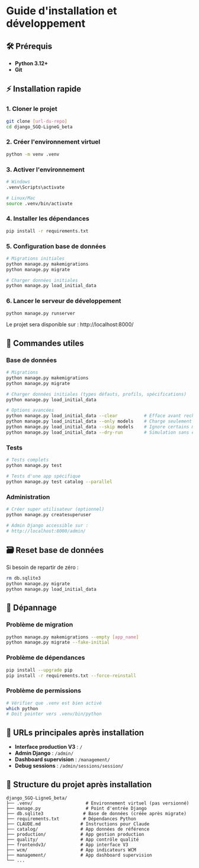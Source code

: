# Guide d'installation et développement

## 🛠️ Prérequis

- **Python 3.12+**
- **Git**

## ⚡ Installation rapide

### 1. Cloner le projet
```bash
git clone [url-du-repo]
cd django_SGQ-LigneG_beta
```

### 2. Créer l'environnement virtuel
```bash
python -m venv .venv
```

### 3. Activer l'environnement
```bash
# Windows
.venv\Scripts\activate

# Linux/Mac  
source .venv/bin/activate
```

### 4. Installer les dépendances
```bash
pip install -r requirements.txt
```

### 5. Configuration base de données
```bash
# Migrations initiales
python manage.py makemigrations
python manage.py migrate

# Charger données initiales
python manage.py load_initial_data
```

### 6. Lancer le serveur de développement
```bash
python manage.py runserver
```

Le projet sera disponible sur : http://localhost:8000/

## 🔧 Commandes utiles

### Base de données

```bash
# Migrations
python manage.py makemigrations
python manage.py migrate

# Charger données initiales (types défauts, profils, spécifications)
python manage.py load_initial_data

# Options avancées
python manage.py load_initial_data --clear          # Efface avant rechargement
python manage.py load_initial_data --only models    # Charge seulement certains modèles  
python manage.py load_initial_data --skip models    # Ignore certains modèles
python manage.py load_initial_data --dry-run        # Simulation sans execution
```

### Tests
```bash
# Tests complets
python manage.py test

# Tests d'une app spécifique
python manage.py test catalog --parallel
```

### Administration
```bash
# Créer super utilisateur (optionnel)
python manage.py createsuperuser

# Admin Django accessible sur :
# http://localhost:8000/admin/
```

## 🗃️ Reset base de données

Si besoin de repartir de zéro :
```bash
rm db.sqlite3
python manage.py migrate  
python manage.py load_initial_data
```

## 🚨 Dépannage

### Problème de migration
```bash
python manage.py makemigrations --empty [app_name]
python manage.py migrate --fake-initial
```

### Problème de dépendances
```bash
pip install --upgrade pip
pip install -r requirements.txt --force-reinstall
```

### Problème de permissions
```bash
# Vérifier que .venv est bien activé
which python
# Doit pointer vers .venv/bin/python
```

## 🎯 URLs principales après installation

- **Interface production V3** : `/`
- **Admin Django** : `/admin/`
- **Dashboard supervision** : `/management/`
- **Debug sessions** : `/admin/sessions/session/`

## 📝 Structure du projet après installation

```
django_SGQ-LigneG_beta/
├── .venv/                    # Environnement virtuel (pas versionné)
├── manage.py                 # Point d'entrée Django
├── db.sqlite3               # Base de données (créée après migrate)
├── requirements.txt         # Dépendances Python
├── CLAUDE.md               # Instructions pour Claude
├── catalog/                # App données de référence
├── production/             # App gestion production
├── quality/                # App contrôle qualité
├── frontendv3/             # App interface V3
├── wcm/                    # App indicateurs WCM
├── management/             # App dashboard supervision
└── ...
```